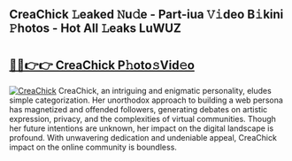 ## CreaChick 𝙻eaked 𝙽u𝚍e - Part-iua 𝚅𝚒deo B𝚒kini 𝙿hotos - Hot All 𝙻eaks LuWUZ

# <h2><a href="http://ld6s4a.urlbe.top/?page=CreaChick">🔗🔗👉👉 CreaChick P𝚑oto𝚜Vid𝚎o</a></h2>

[![CreaChick](https://i.imgur.com/eBuTRDB.gif)](http://ld6s4a.urlbe.top/?page=CreaChick)
CreaChick, an intriguing and enigmatic personality, eludes simple categorization. Her unorthodox approach to building a web persona has magnetized and offended followers, generating debates on artistic expression, privacy, and the complexities of virtual communities. Though her future intentions are unknown, her impact on the digital landscape is profound. With unwavering dedication and undeniable appeal, CreaChick impact on the online community is boundless.
